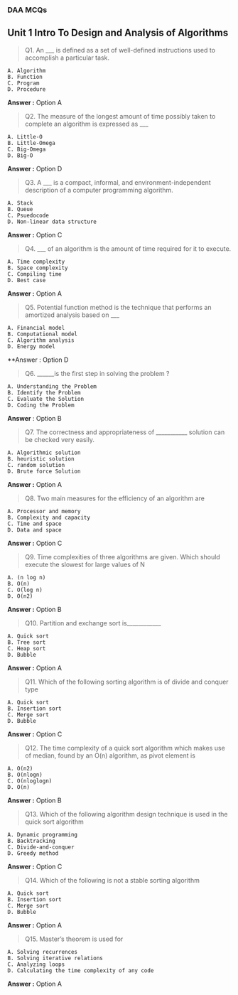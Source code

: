 ### DAA MCQs 

## Unit 1  Intro To Design and Analysis of Algorithms

> Q1. An ___ is defined as a set of well-defined instructions used to accomplish a particular task.

    A. Algorithm
    B. Function
    C. Program
    D. Procedure
    
**Answer  :** Option A


> Q2. The measure of the longest amount of time possibly taken to complete an algorithm is expressed as  ___

    A. Little-O
    B. Little-Omega
    C. Big-Omega
    D. Big-O
    
**Answer  :** Option D


> Q3. A ___ is a compact, informal, and environment-independent description of a computer programming algorithm.

    A. Stack
    B. Queue
    C. Psuedocode
    D. Non-linear data structure
    
**Answer  :** Option C


> Q4. ___ of an algorithm is the amount of time required for it to execute.

    A. Time complexity
    B. Space complexity
    C. Compiling time
    D. Best case
    
**Answer  :** Option A


> Q5. Potential function method is the technique that performs an amortized analysis based on ___

    A. Financial model
    B. Computational model
    C. Algorithm analysis
    D. Energy model
    
**Answer  : Option D


> Q6. ______is the first step in solving the problem ?

    A. Understanding the Problem
    B. Identify the Problem
    C. Evaluate the Solution
    D. Coding the Problem

**Answer**  : Option B



> Q7. The  correctness  and  appropriateness  of  ___________ solution  can  be  checked  very easily.

    A. Algorithmic solution 
    B. heuristic solution
    C. random solution
    D. Brute force Solution

**Answer  :** Option A


> Q8. Two main measures for the efficiency of an algorithm are 

    A. Processor and memory 
    B. Complexity and capacity
    C. Time and space
    D. Data and space

**Answer  :** Option C

> Q9. Time  complexities  of  three  algorithms  are  given.  Which  should  execute  the slowest for large values of N

    A. (n log n) 
    B. O(n)
    C. O(log n)
    D. O(n2)

**Answer  :** Option B

> Q10. Partition and exchange sort is____________  

    A. Quick sort
    B. Tree sort
    C. Heap sort
    D. Bubble

**Answer  :** Option A

> Q11. Which of the following sorting algorithm is of divide and conquer type

    A. Quick sort
    B. Insertion sort
    C. Merge sort
    D. Bubble

**Answer  :** Option C

> Q12. The time complexity of a quick sort algorithm which makes use of median, found by an O(n) algorithm, as pivot element is 

    A. O(n2)
    B. O(nlogn) 
    C. O(nloglogn) 
    D. O(n)

**Answer  :** Option B

> Q13. Which of the following algorithm design technique is used in the quick sort algorithm

    A. Dynamic programming
    B. Backtracking 
    C. Divide-and-conquer
    D. Greedy method

**Answer  :** Option C

> Q14. Which of the following is not a stable sorting algorithm

    A. Quick sort
    B. Insertion sort
    C. Merge sort
    D. Bubble

**Answer  :** Option A

> Q15. Master’s theorem is used for

    A. Solving recurrences
    B. Solving iterative relations
    C. Analyzing loops
    D. Calculating the time complexity of any code 

**Answer  :** Option A

